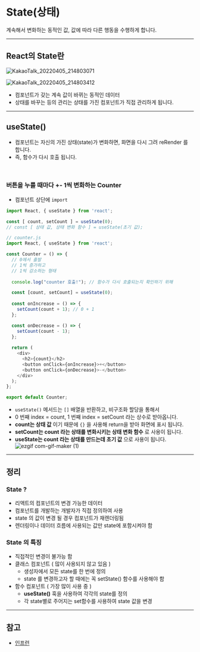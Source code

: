 # State(상태)
계속해서 변화하는 동적인 값, 값에 따라 다른 행동을 수행하게 합니다.

***

## React의 State란
![KakaoTalk_20220405_214803071](https://user-images.githubusercontent.com/87301268/161757039-27b84e86-919e-48b6-9bd3-1ff857d6ee6e.jpg)

![KakaoTalk_20220405_214803412](https://user-images.githubusercontent.com/87301268/161757051-451c92c8-076e-4271-9e28-8491b05ea2b5.jpg)

- 컴포넌트가 갖는 계속 값이 바뀌는 동적인 데이터
- 상태를 바꾸는 등의 관리는 상태를 가진 컴포넌트가 직접 관리하게 됩니다.

***

## useState()
- 컴포넌트는 자신의 가진 상태(state)가 변화하면, 화면을 다시 그려 reRender 를 합니다.
- 즉, 함수가 다시 호출 됩니다.

<br>

### 버튼을 누를 때마다 +- 1씩 변화하는 Counter
- 컴포넌트 상단에 `import`
```js
import React, { useState } from 'react';
```
```js
const [ count, setCount ] = useState(0);
// const [ 상태 값, 상태 변화 함수 ] = useState(초기 값);
```
```js
// counter.js
import React, { useState } from 'react';

const Counter = () => {
  // 0에서 출발
  // 1씩 증가하고
  // 1씩 감소하는 형태
  
  console.log("counter 호출!"); // 함수가 다시 호출되는지 확인하기 위해

  const [count, setCount] = useState(0);
  
  const onIncrease = () => {
    setCount(count + 1); // 0 + 1
  };

  const onDecrease = () => {
    setCount(count - 1);
  };
  
  return (
    <div>
      <h2>{count}</h2>
      <button onClick={onIncrease}>+</button>
      <button onClick={onDecrease}>-</button>
    </div>
  );
};

export default Counter;
```
- `useState()` 메서드는 `[]` 배열을 반환하고, 비구조화 할당을 통해서
- 0 번째 index = count, 1 번째 index = setCount 라는 상수로 받아옵니다.
- __count는 상태 값__ 이기 때문에 `{}` 을 사용해 return을 받아 화면에 표시 됩니다.
- __setCount는 count 라는 상태를 변화시키는 상태 변화 함수__ 로 사용이 됩니다.
- __useState는 count 라는 상태를 만드는데 초기 값__ 으로 사용이 됩니다.
![ezgif com-gif-maker (1)](https://user-images.githubusercontent.com/87301268/161769066-a29efb2f-3126-4786-b101-467b2f09dc03.gif)

***

## 정리
### State ?
- 리액트의 컴포넌트의 변경 가능한 데이터
- 컴포넌트를 개발하는 개발자가 직접 정의하여 사용
- state 의 값이 변경 될 경우 컴포넌트가 재렌더링됨
- 렌더링이나 데이터 흐름에 사용되는 값만 state에 포함시켜야 함

### State 의 특징

- 직접적인 변경이 불가능 함
- 클래스 컴포넌트 ( 많이 사용되지 않고 있음 )
   - 생성자에서 모든 state를 한 번에 정의
   - state 를 변경하고자 할 때에는 꼭 setState() 함수를 사용해야 함
- 함수 컴포넌트 ( 가장 많이 사용 중 )
   - __useState()__ 훅을 사용하여 각각의 state를 정의
   - 각 state별로 주어지는 set함수를 사용하여 state 값을 변경

***

## 참고
- [인프런](https://www.inflearn.com/course/%ED%95%9C%EC%9E%85-%EB%A6%AC%EC%95%A1%ED%8A%B8/dashboard)